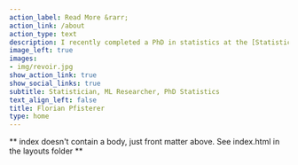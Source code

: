 ```yaml
---
action_label: Read More &rarr;
action_link: /about
action_type: text
description: I recently completed a PhD in statistics at the [Statistical Learning and Data Science](https://www.slds.stat.uni-muenchen.de/) chair at [LMU Munich](https://www.lmu.de/en/index.html) supervised by [Bernd Bischl](https://www.slds.stat.uni-muenchen.de/people/bischl/). My research focuses on AutoML, Algorithmic Fairness and Benchmarking. My current interests lie in practical aspects of algorithmic fairness and how practitioners can be enabled to develop more equitable algorithms. I also develop Open Source software, mostly for the [mlr3](https://github.com/mlr-org/mlr3) ecosystem in R.
image_left: true
images:
- img/revoir.jpg
show_action_link: true
show_social_links: true
subtitle: Statistician, ML Researcher, PhD Statistics
text_align_left: false
title: Florian Pfisterer
type: home
---
```


** index doesn't contain a body, just front matter above.
See index.html in the layouts folder **
